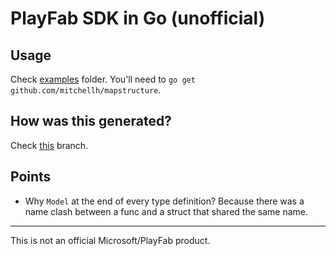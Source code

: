 # PlayFab SDK in Go (unofficial)

## Usage
Check [examples](examples) folder. You'll need to `go get github.com/mitchellh/mapstructure`.

## How was this generated?
Check [this](https://github.com/dgkanatsios/SDKGenerator/tree/golang) branch.

## Points

- Why `Model` at the end of every type definition?
Because there was a name clash between a func and a struct that shared the same name.

---
This is not an official Microsoft/PlayFab product.